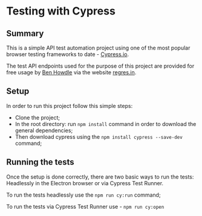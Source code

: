 # Testing with Cypress

## Summary

This is a simple API test automation project using one of the most popular browser testing frameworks to date - [Cypress.io](https://github.com/cypress-io/cypress).

The test API endpoints used for the purpose of this project are provided for free usage by [Ben Howdle](https://benhowdle.im/) via the website [regres.in](https://reqres.in/).

## Setup

In order to run this project follow this simple steps:

- Clone the project;
- In the root directory: run `npm install` command in order to download the general dependencies;
- Then download cypress using the `npm install cypress --save-dev` command;

## Running the tests

Once the setup is done correctly, there are two basic ways to run the tests: Headlessly in the Electron browser or via Cypress Test Runner.

To run the tests headlessly use the `npm run cy:run` command;

To run the tests via Cypress Test Runner use - `npm run cy:open`
